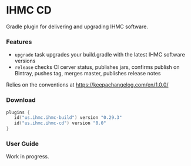 # IHMC CD

Gradle plugin for delivering and upgrading IHMC software.

### Features

- `upgrade` task upgrades your build.gradle with the latest IHMC software versions
- `release` checks CI cerver status, publishes jars, confirms publish on Bintray, pushes tag, merges master, publishes release notes

Relies on the conventions at https://keepachangelog.com/en/1.0.0/

### Download

```kotlin
plugins {
   id("us.ihmc.ihmc-build") version "0.29.3"
   id("us.ihmc.ihmc-cd") version "0.0"
}
```

### User Guide

Work in progress.
